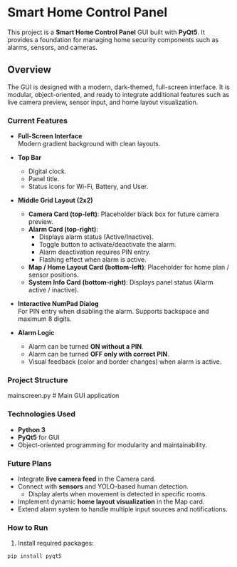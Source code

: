 
# Smart Home Control Panel

This project is a **Smart Home Control Panel** GUI built with **PyQt5**. It provides a foundation for managing home security components such as alarms, sensors, and cameras.

## Overview

The GUI is designed with a modern, dark-themed, full-screen interface. It is modular, object-oriented, and ready to integrate additional features such as live camera preview, sensor input, and home layout visualization.

### Current Features

- **Full-Screen Interface**  
  Modern gradient background with clean layouts.

- **Top Bar**  
  - Digital clock.
  - Panel title.
  - Status icons for Wi-Fi, Battery, and User.

- **Middle Grid Layout (2x2)**  
  - **Camera Card (top-left)**: Placeholder black box for future camera preview.  
  - **Alarm Card (top-right)**:
    - Displays alarm status (Active/Inactive).
    - Toggle button to activate/deactivate the alarm.
    - Alarm deactivation requires PIN entry.
    - Flashing effect when alarm is active.
  - **Map / Home Layout Card (bottom-left)**: Placeholder for home plan / sensor positions.
  - **System Info Card (bottom-right)**: Displays panel status (Alarm active / inactive).

- **Interactive NumPad Dialog**  
  For PIN entry when disabling the alarm. Supports backspace and maximum 8 digits.

- **Alarm Logic**  
  - Alarm can be turned **ON without a PIN**.  
  - Alarm can be turned **OFF only with correct PIN**.  
  - Visual feedback (color and border changes) when alarm is active.

### Project Structure



mainscreen.py # Main GUI application


### Technologies Used

- **Python 3**
- **PyQt5** for GUI
- Object-oriented programming for modularity and maintainability.

### Future Plans

- Integrate **live camera feed** in the Camera card.
- Connect with **sensors** and YOLO-based human detection.  
  - Display alerts when movement is detected in specific rooms.
- Implement dynamic **home layout visualization** in the Map card.
- Extend alarm system to handle multiple input sources and notifications.

### How to Run

1. Install required packages:

```bash
pip install pyqt5
```

